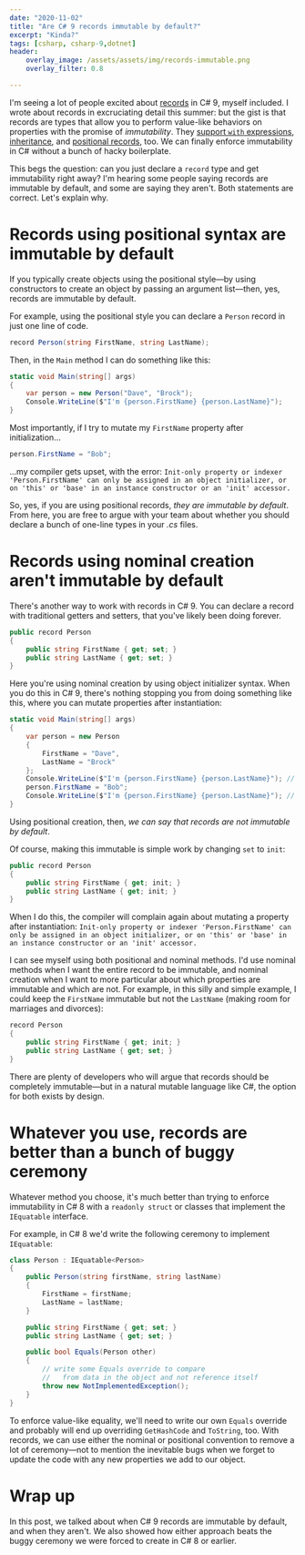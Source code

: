 ```yaml
---
date: "2020-11-02"
title: "Are C# 9 records immutable by default?"
excerpt: "Kinda?"
tags: [csharp, csharp-9,dotnet]
header:
    overlay_image: /assets/assets/img/records-immutable.png
    overlay_filter: 0.8

---
```


I'm seeing a lot of people excited about [records](https://daveabrock.com/2020/07/06/c-sharp-9-deep-dive-records) in C# 9, myself included. I wrote about records in excruciating detail this summer: but the gist is that records are types that allow you to perform value-like behaviors on properties with the promise of *immutability*. They [support `with` expressions](https://daveabrock.com/2020/07/06/c-sharp-9-deep-dive-records#use-with-expressions-with-records), [inheritance](https://daveabrock.com/2020/07/06/c-sharp-9-deep-dive-records#use-inheritance-with-the-with-expression), and [positional records](https://daveabrock.com/2020/07/06/c-sharp-9-deep-dive-records#implementing-positional-records), too. We can finally enforce immutability in C# without a bunch of hacky boilerplate.

This begs the question: can you just declare a `record` type and get immutability right away? I'm hearing some people saying records are immutable by default, and some are saying they aren't. Both statements are correct. Let's explain why.

# Records using positional syntax are immutable by default

If you typically create objects using the positional style—by using constructors to create an object by passing an argument list—then, yes, records are immutable by default.

For example, using the positional style you can declare a `Person` record in just one line of code.

```csharp
record Person(string FirstName, string LastName);
```

Then, in the `Main` method I can do something like this:

```csharp
static void Main(string[] args)
{
    var person = new Person("Dave", "Brock");
    Console.WriteLine($"I'm {person.FirstName} {person.LastName}");
}
```

Most importantly, if I try to mutate my `FirstName` property after initialization...

```csharp
person.FirstName = "Bob";
```

...my compiler gets upset, with the error: `Init-only property or indexer 'Person.FirstName' can only be assigned in an object initializer, or on 'this' or 'base' in an instance constructor or an 'init' accessor.`

So, yes, if you are using positional records, *they are immutable by default*. From here, you are free to argue with your team about whether you should declare a bunch of one-line types in your *.cs* files.

# Records using nominal creation aren't immutable by default

There's another way to work with records in C# 9. You can declare a record with traditional getters and setters, that you've likely been doing forever.

```csharp
public record Person
{
    public string FirstName { get; set; }
    public string LastName { get; set; }
}
```

Here you're using nominal creation by using object initializer syntax. When you do this in C# 9, there's nothing stopping you from doing something like this, where you can mutate properties after instantiation:

```csharp
static void Main(string[] args)
{
    var person = new Person
    {
        FirstName = "Dave",
        LastName = "Brock"
    };
    Console.WriteLine($"I'm {person.FirstName} {person.LastName}"); // I'm Dave Brock
    person.FirstName = "Bob";
    Console.WriteLine($"I'm {person.FirstName} {person.LastName}"); // I'm Bob Brock
}
```

Using positional creation, then, *we can say that records are not immutable by default*.

Of course, making this immutable is simple work by changing `set` to `init`:

```csharp
public record Person
{
    public string FirstName { get; init; }
    public string LastName { get; init; }
}
```

When I do this, the compiler will complain again about mutating a property after instantiation: `Init-only property or indexer 'Person.FirstName' can only be assigned in an object initializer, or on 'this' or 'base' in an instance constructor or an 'init' accessor.`

I can see myself using both positional and nominal methods. I'd use nominal methods when I want the entire record to be immutable, and nominal creation when I want to more particular about which properties are immutable and which are not. For example, in this silly and simple example, I could keep the `FirstName` immutable but not the `LastName` (making room for marriages and divorces):

```csharp
record Person
{
    public string FirstName { get; init; }
    public string LastName { get; set; }
}
```

There are plenty of developers who will argue that records should be completely immutable—but in a natural mutable language like C#, the option for both exists by design.

# Whatever you use, records are better than a bunch of buggy ceremony

Whatever method you choose, it's much better than trying to enforce immutability in C# 8 with a `readonly struct` or classes that implement the `IEquatable` interface.

For example, in C# 8 we'd write the following ceremony to implement `IEquatable`:

```csharp
class Person : IEquatable<Person>
{
    public Person(string firstName, string lastName)
    {
        FirstName = firstName;
        LastName = lastName;
    }

    public string FirstName { get; set; }
    public string LastName { get; set; }

    public bool Equals(Person other)
    {
        // write some Equals override to compare 
        //   from data in the object and not reference itself
        throw new NotImplementedException();
    }
}
```

To enforce value-like equality, we'll need to write our own `Equals` override and probably will end up overriding `GetHashCode` and `ToString`, too. With records, we can use either the nominal or positional convention to remove a lot of ceremony—not to mention the inevitable bugs when we forget to update the code with any new properties we add to our object. 

# Wrap up

In this post, we talked about when C# 9 records are immutable by default, and when they aren't. We also showed how either approach beats the buggy ceremony we were forced to create in C# 8 or earlier. 












